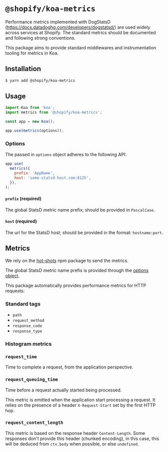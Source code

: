# `@shopify/koa-metrics`

Performance metrics implemented with DogStatsD (<https://docs.datadoghq.com/developers/dogstatsd/>) are used widely across services at Shopify. The standard metrics should be documented and following strong conventions.

This package aims to provide standard middlewares and instrumentation tooling for metrics in Koa.

## Installation

```bash
$ yarn add @shopify/koa-metrics
```

## Usage

```javascript
import Koa from 'koa';
import metrics from '@shopify/koa-metrics';

const app = new Koa();

app.use(metrics(options));
```

### Options

The passed in `options` object adheres to the following API:

```javascript
app.use(
  metrics({
    prefix: 'AppName',
    host: 'some-statsd-host.com:8125',
  }),
);
```

#### `prefix` (required)

The global StatsD metric name prefix; should be provided in `PascalCase`.

#### `host` (required)

The url for the StatsD host; should be provided in the format: `hostname:port`.

## Metrics

We rely on the [hot-shots](https://github.com/brightcove/hot-shots) npm package to send the metrics.

The global StatsD metric name prefix is provided through the [options object](#options).

This package automatically provides performance metrics for HTTP requests:

### Standard tags

* `path`
* `request_method`
* `response_code`
* `response_type`

### Histogram metrics

### `request_time`

Time to complete a request, from the application perspective.

### `request_queuing_time`

Time before a request actually started being processed.

This metric is emitted when the application start processing a request. It relies on the presence of a header `X-Request-Start` set by the first HTTP hop.

### `request_content_length`

This metric is based on the response header `Content-Length`. Some responses don't provide this header (chunked encoding), in this case, this will be deduced from `ctx.body` when possible, or else `undefined`.

